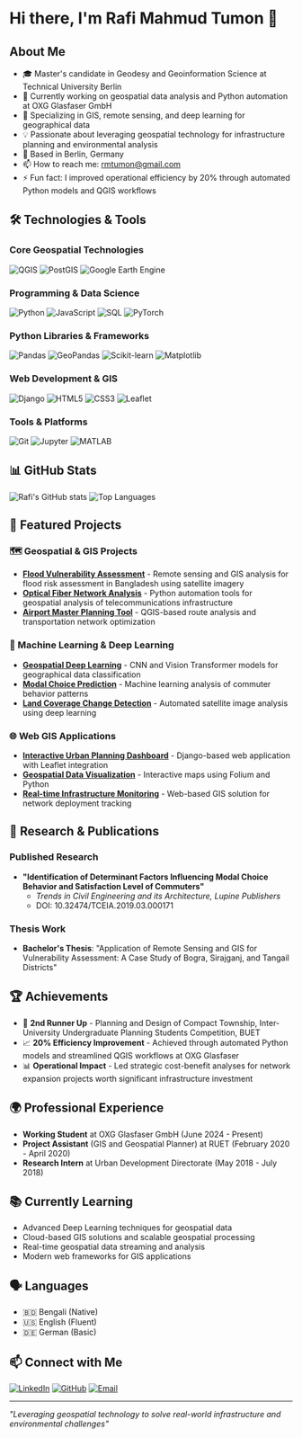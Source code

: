 # Hi there, I'm Rafi Mahmud Tumon 👋

## About Me
- 🎓 Master's candidate in Geodesy and Geoinformation Science at Technical University Berlin
- 🔭 Currently working on geospatial data analysis and Python automation at OXG Glasfaser GmbH
- 🌱 Specializing in GIS, remote sensing, and deep learning for geographical data
- 💡 Passionate about leveraging geospatial technology for infrastructure planning and environmental analysis
- 📍 Based in Berlin, Germany
- 📫 How to reach me: rmtumon@gmail.com
- ⚡ Fun fact: I improved operational efficiency by 20% through automated Python models and QGIS workflows

## 🛠️ Technologies & Tools

### Core Geospatial Technologies
![QGIS](https://img.shields.io/badge/-QGIS-589632?style=flat&logo=qgis&logoColor=white)
![PostGIS](https://img.shields.io/badge/-PostGIS-336791?style=flat&logo=postgresql&logoColor=white)
![Google Earth Engine](https://img.shields.io/badge/-Google%20Earth%20Engine-4285F4?style=flat&logo=google&logoColor=white)

### Programming & Data Science
![Python](https://img.shields.io/badge/-Python-3776AB?style=flat&logo=python&logoColor=white)
![JavaScript](https://img.shields.io/badge/-JavaScript-F7DF1E?style=flat&logo=javascript&logoColor=black)
![SQL](https://img.shields.io/badge/-SQL-4479A1?style=flat&logo=postgresql&logoColor=white)
![PyTorch](https://img.shields.io/badge/-PyTorch-EE4C2C?style=flat&logo=pytorch&logoColor=white)

### Python Libraries & Frameworks
![Pandas](https://img.shields.io/badge/-Pandas-150458?style=flat&logo=pandas&logoColor=white)
![GeoPandas](https://img.shields.io/badge/-GeoPandas-139C5A?style=flat)
![Scikit-learn](https://img.shields.io/badge/-Scikit--learn-F7931E?style=flat&logo=scikit-learn&logoColor=white)
![Matplotlib](https://img.shields.io/badge/-Matplotlib-11557c?style=flat)

### Web Development & GIS
![Django](https://img.shields.io/badge/-Django-092E20?style=flat&logo=django&logoColor=white)
![HTML5](https://img.shields.io/badge/-HTML5-E34F26?style=flat&logo=html5&logoColor=white)
![CSS3](https://img.shields.io/badge/-CSS3-1572B6?style=flat&logo=css3&logoColor=white)
![Leaflet](https://img.shields.io/badge/-Leaflet-199900?style=flat&logo=leaflet&logoColor=white)

### Tools & Platforms
![Git](https://img.shields.io/badge/-Git-F05032?style=flat&logo=git&logoColor=white)
![Jupyter](https://img.shields.io/badge/-Jupyter-F37626?style=flat&logo=jupyter&logoColor=white)
![MATLAB](https://img.shields.io/badge/-MATLAB-0076A8?style=flat&logo=mathworks&logoColor=white)

## 📊 GitHub Stats
![Rafi's GitHub stats](https://github-readme-stats.vercel.app/api?username=rafimt&show_icons=true&theme=radical)
![Top Languages](https://github-readme-stats.vercel.app/api/top-langs/?username=rafimt&layout=compact&theme=radical)

## 🚀 Featured Projects

### 🗺️ Geospatial & GIS Projects
- **[Flood Vulnerability Assessment](link)** - Remote sensing and GIS analysis for flood risk assessment in Bangladesh using satellite imagery
- **[Optical Fiber Network Analysis](link)** - Python automation tools for geospatial analysis of telecommunications infrastructure
- **[Airport Master Planning Tool](link)** - QGIS-based route analysis and transportation network optimization

### 🤖 Machine Learning & Deep Learning
- **[Geospatial Deep Learning](link)** - CNN and Vision Transformer models for geographical data classification
- **[Modal Choice Prediction](link)** - Machine learning analysis of commuter behavior patterns
- **[Land Coverage Change Detection](link)** - Automated satellite image analysis using deep learning

### 🌐 Web GIS Applications
- **[Interactive Urban Planning Dashboard](link)** - Django-based web application with Leaflet integration
- **[Geospatial Data Visualization](link)** - Interactive maps using Folium and Python
- **[Real-time Infrastructure Monitoring](link)** - Web-based GIS solution for network deployment tracking

## 📝 Research & Publications

### Published Research
- **"Identification of Determinant Factors Influencing Modal Choice Behavior and Satisfaction Level of Commuters"**
  - *Trends in Civil Engineering and its Architecture, Lupine Publishers*
  - DOI: 10.32474/TCEIA.2019.03.000171

### Thesis Work
- **Bachelor's Thesis**: "Application of Remote Sensing and GIS for Vulnerability Assessment: A Case Study of Bogra, Sirajganj, and Tangail Districts"

## 🏆 Achievements
- 🥉 **2nd Runner Up** - Planning and Design of Compact Township, Inter-University Undergraduate Planning Students Competition, BUET
- 📈 **20% Efficiency Improvement** - Achieved through automated Python models and streamlined QGIS workflows at OXG Glasfaser
- 📊 **Operational Impact** - Led strategic cost-benefit analyses for network expansion projects worth significant infrastructure investment

## 🌍 Professional Experience
- **Working Student** at OXG Glasfaser GmbH (June 2024 - Present)
- **Project Assistant** (GIS and Geospatial Planner) at RUET (February 2020 - April 2020)
- **Research Intern** at Urban Development Directorate (May 2018 - July 2018)

## 📚 Currently Learning
- Advanced Deep Learning techniques for geospatial data
- Cloud-based GIS solutions and scalable geospatial processing
- Real-time geospatial data streaming and analysis
- Modern web frameworks for GIS applications

## 🗣️ Languages
- 🇧🇩 Bengali (Native)
- 🇺🇸 English (Fluent)
- 🇩🇪 German (Basic)

## 📫 Connect with Me
[![LinkedIn](https://img.shields.io/badge/-LinkedIn-0077B5?style=flat&logo=linkedin&logoColor=white)](https://linkedin.com/in/rafi-mahmud-81171a14b)
[![GitHub](https://img.shields.io/badge/-GitHub-181717?style=flat&logo=github&logoColor=white)](https://github.com/rafimt)
[![Email](https://img.shields.io/badge/-Email-D14836?style=flat&logo=gmail&logoColor=white)](mailto:rmtumon@gmail.com)

---
*"Leveraging geospatial technology to solve real-world infrastructure and environmental challenges"*
